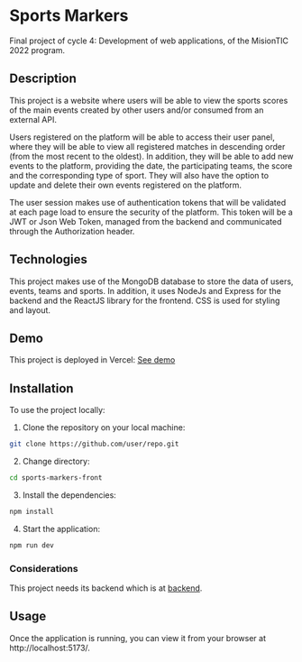 # Sports Markers

Final project of cycle 4: Development of web applications, of the MisionTIC 2022 program.

## Description

This project is a website where users will be able to view the sports scores of the main events created by other users and/or consumed from an external API.

Users registered on the platform will be able to access their user panel, where they will be able to view all registered matches in descending order (from the most recent to the oldest). In addition, they will be able to add new events to the platform, providing the date, the participating teams, the score and the corresponding type of sport. They will also have the option to update and delete their own events registered on the platform. 

The user session makes use of authentication tokens that will be validated at each page load to ensure the security of the platform. This token will be a JWT or Json Web Token, managed from the backend and communicated through the Authorization header.

## Technologies

This project makes use of the MongoDB database to store the data of users, events, teams and sports. In addition, it uses NodeJs and Express for the backend and the ReactJS library for the frontend. CSS is used for styling and layout.

## Demo

This project is deployed in Vercel: [See demo](https://sports-markers.vercel.app/)

## Installation

To use the project locally:

1. Clone the repository on your local machine: 
```bash
git clone https://github.com/user/repo.git
```

2. Change directory:
```bash
cd sports-markers-front
```

3. Install the dependencies: 
```bash
npm install
```

4. Start the application: 
```bash
npm run dev
```

### Considerations

This project needs its backend which is at [backend](https://github.com/EudesSerpa/sports-markers).

## Usage

Once the application is running, you can view it from your browser at http://localhost:5173/.
